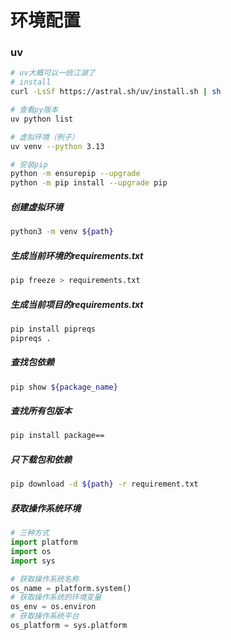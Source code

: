 环境配置
=

### uv
```bash
# uv大概可以一统江湖了
# install
curl -LsSf https://astral.sh/uv/install.sh | sh

# 查看py版本
uv python list

# 虚拟环境（例子）
uv venv --python 3.13

# 安装pip
python -m ensurepip --upgrade
python -m pip install --upgrade pip
```




##### 创建虚拟环境
```bash
python3 -m venv ${path}
```

##### 生成当前环境的requirements.txt
```bash
pip freeze > requirements.txt
```

##### 生成当前项目的requirements.txt
```bash
pip install pipreqs
pipreqs .
```

##### 查找包依赖
```bash
pip show ${package_name}
```

##### 查找所有包版本
```bash
pip install package==
```

##### 只下载包和依赖
```bash
pip download -d ${path} -r requirement.txt
```

##### 获取操作系统环境
```python
# 三种方式
import platform
import os
import sys

# 获取操作系统名称
os_name = platform.system()
# 获取操作系统的环境变量
os_env = os.environ
# 获取操作系统平台
os_platform = sys.platform
```
